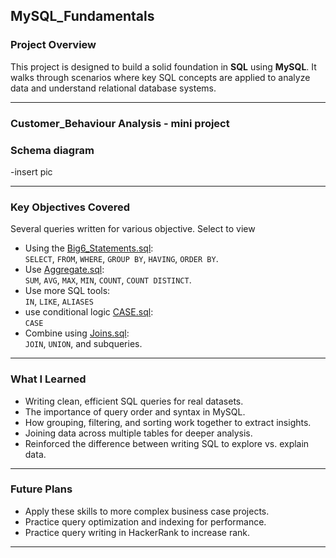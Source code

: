 ## **MySQL_Fundamentals**



###  Project Overview

This  project is designed to build a solid foundation in **SQL** using **MySQL**. It walks through scenarios where key SQL concepts are applied to analyze data and understand relational database systems.

---
### **Customer_Behaviour Analysis**  - mini project

### Schema diagram

-insert pic

---

###  Key Objectives Covered 

Several queries written for various objective. Select to view
- Using the [Big6_Statements.sql](Big6_SQL_Statements/Big6_Statements.sql):  
  `SELECT`, `FROM`, `WHERE`, `GROUP BY`, `HAVING`, `ORDER BY`.
- Use [Aggregate.sql](Aggregate_functions/Aggregate.sql):  
  `SUM`, `AVG`, `MAX`, `MIN`, `COUNT`, `COUNT DISTINCT`.
- Use more SQL tools:  
  `IN`, `LIKE`, `ALIASES` 
- use conditional logic [CASE.sql](Case_Statements/CASE.sql):    
   `CASE`
- Combine using [Joins.sql](Join_statements/Joins.sql):   
  `JOIN`, `UNION`, and subqueries.
  
---

###  What I Learned

- Writing clean, efficient SQL queries for real datasets.
- The importance of query order and syntax in MySQL.
- How grouping, filtering, and sorting work together to extract insights.
- Joining data across multiple tables for deeper analysis.
- Reinforced the difference between writing SQL to explore vs. explain data.

---

###  Future Plans

- Apply these skills to more complex business case projects.
- Practice query optimization and indexing for performance.
- Practice query writing in HackerRank to increase rank.

---
